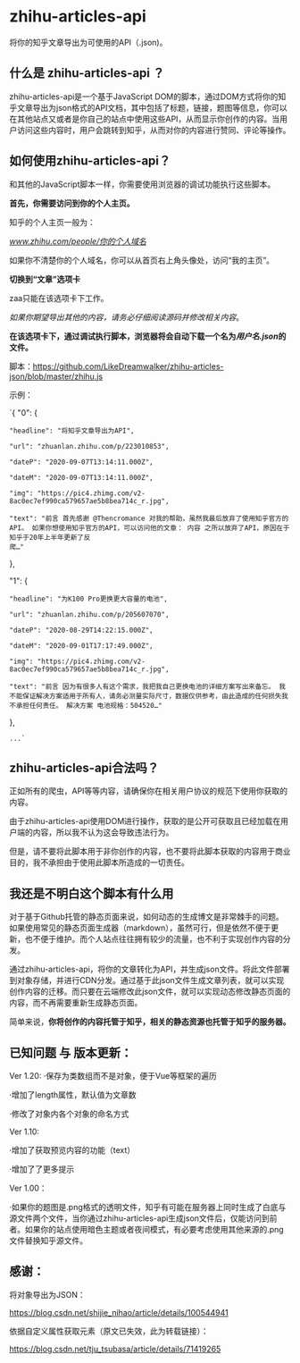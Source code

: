 # zhihu-articles-api

将你的知乎文章导出为可使用的API（.json)。

## 什么是 zhihu-articles-api ？

zhihu-articles-api是一个基于JavaScript DOM的脚本，通过DOM方式将你的知乎文章导出为json格式的API文档，其中包括了标题，链接，题图等信息，你可以在其他站点又或者是你自己的站点中使用这些API，从而显示你创作的内容。当用户访问这些内容时，用户会跳转到知乎，从而对你的内容进行赞同、评论等操作。

## 如何使用zhihu-articles-api？

和其他的JavaScript脚本一样，你需要使用浏览器的调试功能执行这些脚本。

**首先，你需要访问到你的个人主页。**

知乎的个人主页一般为：

*www.zhihu.com/people/你的个人域名*

如果你不清楚你的个人域名，你可以从首页右上角头像处，访问“我的主页”。

**切换到“文章”选项卡**

zaa只能在该选项卡下工作。

*如果你期望导出其他的内容，请务必仔细阅读源码并修改相关内容*。

**在该选项卡下，通过调试执行脚本，浏览器将会自动下载一个名为*用户名.json*的文件。**

脚本：https://github.com/LikeDreamwalker/zhihu-articles-json/blob/master/zhihu.js

示例：

`{
  "0": {
    
    "headline": "将知乎文章导出为API",
    
    "url": "zhuanlan.zhihu.com/p/223010853",
    
    "dateP": "2020-09-07T13:14:11.000Z",
    
    "dateM": "2020-09-07T13:14:11.000Z",
    
    "img": "https://pic4.zhimg.com/v2-8ac0ec7ef990ca579657ae5b8bea714c_r.jpg",
    
    "text": "前言 首先感谢 @Thencromance 对我的帮助，虽然我最后放弃了使用知乎官方的API。 如果你想使用知乎官方的API，可以访问他的文章： 内容 之所以放弃了API，原因在于知乎于20年上半年更新了反
    爬…"
  
  },
  
  "1": {
    
    "headline": "为K100 Pro更换更大容量的电池",
    
    "url": "zhuanlan.zhihu.com/p/205607070",
    
    "dateP": "2020-08-29T14:22:15.000Z",
    
    "dateM": "2020-09-01T17:17:49.000Z",
    
    "img": "https://pic4.zhimg.com/v2-8ac0ec7ef990ca579657ae5b8bea714c_r.jpg",
    
    "text": "前言 因为有很多人有这个需求，我把我自己更换电池的详细方案写出来备忘。 我不能保证解决方案适用于所有人，请务必测量实际尺寸，数据仅供参考，由此造成的任何损失我不承担任何责任。 解决方案 电池规格：504520…"
  },
    
    ...`

## zhihu-articles-api合法吗？

正如所有的爬虫，API等等内容，请确保你在相关用户协议的规范下使用你获取的内容。

由于zhihu-articles-api使用DOM进行操作，获取的是公开可获取且已经加载在用户端的内容，所以我不认为这会导致违法行为。

但是，请不要将此脚本用于非你创作的内容，也不要将此脚本获取的内容用于商业目的，我不承担由于使用此脚本所造成的一切责任。

## 我还是不明白这个脚本有什么用

对于基于Github托管的静态页面来说，如何动态的生成博文是非常棘手的问题。如果使用常见的静态页面生成器（markdown），虽然可行，但是依然不便于更新，也不便于维护。而个人站点往往拥有较少的流量，也不利于实现创作内容的分发。

通过zhihu-articles-api，将你的文章转化为API，并生成json文件。将此文件部署到对象存储，并进行CDN分发。通过基于此json文件生成文章列表，就可以实现创作内容的迁移。而只要在云端修改此json文件，就可以实现动态修改静态页面的内容，而不再需要重新生成静态页面。

简单来说，**你将创作的内容托管于知乎，相关的静态资源也托管于知乎的服务器。**

## 已知问题 与 版本更新：

Ver 1.20:
·保存为类数组而不是对象，便于Vue等框架的遍历

·增加了length属性，默认值为文章数

·修改了对象内各个对象的命名方式

Ver 1.10:

·增加了获取预览内容的功能（text）

·增加了了更多提示

Ver 1.00：

·如果你的题图是.png格式的透明文件，知乎有可能在服务器上同时生成了白底与源文件两个文件，当你通过zhihu-articles-api生成json文件后，仅能访问到前者。如果你的站点使用暗色主题或者夜间模式，有必要考虑使用其他来源的.png文件替换知乎源文件。

## 感谢：

将对象导出为JSON：

https://blog.csdn.net/shijie_nihao/article/details/100544941

依据自定义属性获取元素（原文已失效，此为转载链接）：

https://blog.csdn.net/tju_tsubasa/article/details/71419265
